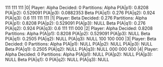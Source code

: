 111
111
111
|0|
        Player: Alpha
        Decided: 0
        Partitions:
                Alpha
                        P(A|p1): 0.8208
                        P(A|p2): 0.529091
                        P(A|p3): 0.0882353
                Beta
                        P(A|q1): 0.276
                        P(A|q2): 0.924
                        P(A|q3): 0.6
111
111
111
|1|
        Player: Beta
        Decided: 0.276
        Partitions:
                Alpha
                        P(A|p1): 0.8208
                        P(A|p2): 0.529091
                        P(A|p3): NULL
                Beta
                        P(A|q1): 0.276
                        P(A|q2): 0.924
                        P(A|q3): 0.6
111
111
000
|2|
        Player: Alpha
        Decided: 0.8208
        Partitions:
                Alpha
                        P(A|p1): 0.8208
                        P(A|p2): 0.529091
                        P(A|p3): NULL
                Beta
                        P(A|q1): 0.2505
                        P(A|q2): NULL
                        P(A|q3): NULL
100
100
000
|3|
        Player: Beta
        Decided: 0
        Partitions:
                Alpha
                        P(A|p1): NULL
                        P(A|p2): NULL
                        P(A|p3): NULL
                Beta
                        P(A|q1): 0.2505
                        P(A|q2): NULL
                        P(A|q3): NULL
000
000
000
|4|
        Player: Alpha
        Decided: 0
        Partitions:
                Alpha
                        P(A|p1): NULL
                        P(A|p2): NULL
                        P(A|p3): NULL
                Beta
                        P(A|q1): 0
                        P(A|q2): NULL
                        P(A|q3): NULL